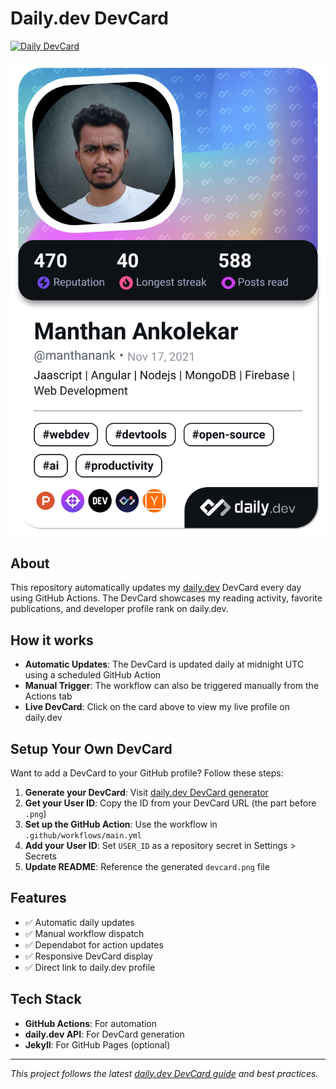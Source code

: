 # Daily.dev DevCard

[![Daily DevCard](https://github.com/manthanank/dailydotdevcard/actions/workflows/main.yml/badge.svg)](https://github.com/manthanank/dailydotdevcard/actions/workflows/main.yml)

[![Daily.dev DevCard](./devcard.png)](https://app.daily.dev/manthanank)

## About

This repository automatically updates my [daily.dev](https://daily.dev) DevCard every day using GitHub Actions. The DevCard showcases my reading activity, favorite publications, and developer profile rank on daily.dev.

## How it works

- **Automatic Updates**: The DevCard is updated daily at midnight UTC using a scheduled GitHub Action
- **Manual Trigger**: The workflow can also be triggered manually from the Actions tab
- **Live DevCard**: Click on the card above to view my live profile on daily.dev

## Setup Your Own DevCard

Want to add a DevCard to your GitHub profile? Follow these steps:

1. **Generate your DevCard**: Visit [daily.dev DevCard generator](https://app.daily.dev/devcard)
2. **Get your User ID**: Copy the ID from your DevCard URL (the part before `.png`)
3. **Set up the GitHub Action**: Use the workflow in `.github/workflows/main.yml`
4. **Add your User ID**: Set `USER_ID` as a repository secret in Settings > Secrets
5. **Update README**: Reference the generated `devcard.png` file

## Features

- ✅ Automatic daily updates
- ✅ Manual workflow dispatch
- ✅ Dependabot for action updates
- ✅ Responsive DevCard display
- ✅ Direct link to daily.dev profile

## Tech Stack

- **GitHub Actions**: For automation
- **daily.dev API**: For DevCard generation
- **Jekyll**: For GitHub Pages (optional)

---

*This project follows the latest [daily.dev DevCard guide](https://daily.dev/blog/adding-the-daily-devcard-to-your-github-profile) and best practices.*
